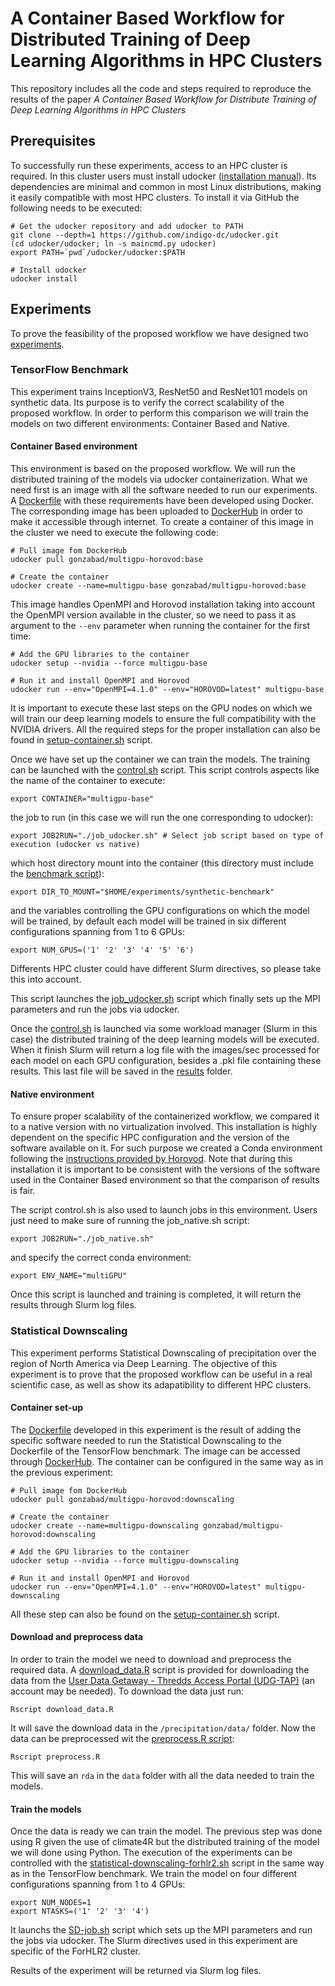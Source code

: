 # A Container Based Workflow for Distributed Training of Deep Learning Algorithms in HPC Clusters

This repository includes all the code and steps required to reproduce the results of the paper *A Container Based Workflow for Distribute Training of Deep Learning Algorithms in HPC Clusters*

## Prerequisites

To successfully run these experiments, access to an HPC cluster is required. In this cluster users must install udocker ([installation manual](https://indigo-dc.gitbook.io/udocker/installation_manual)). Its dependencies are minimal and common in most Linux distributions, making it easily compatible with most HPC clusters. To install it via GitHub the following needs to be executed:

 ```
# Get the udocker repository and add udocker to PATH
git clone --depth=1 https://github.com/indigo-dc/udocker.git
(cd udocker/udocker; ln -s maincmd.py udocker)
export PATH=`pwd`/udocker/udocker:$PATH

# Install udocker
udocker install
 ```

## Experiments

To prove the feasibility of the proposed workflow we have designed two [experiments](https://github.com/jgonzalezab/workflow-DL-HPC/tree/main/experiments).

### TensorFlow Benchmark

This experiment trains InceptionV3, ResNet50 and ResNet101 models on synthetic data. Its purpose is to verify the correct scalability of the proposed workflow. In order to perform this comparison we will train the models on two different environments: Container Based and Native.

#### Container Based environment

This environment is based on the proposed workflow. We will run the distributed training of the models via udocker containerization. What we need first is an image with all the software needed to run our experiments. A [Dockerfile](https://github.com/jgonzalezab/workflow-DL-HPC/blob/main/experiments/synthetic-benchmark/Dockerfile) with these requirements have been developed using Docker. The corresponding image has been uploaded to [DockerHub](https://hub.docker.com/layers/gonzabad/multigpu-horovod/base/images/sha256-68bfe1ab5d0b36a080e7651066acaafacf5b8901ab5c653eb4b0cc7adec5753f?context=explore) in order to make it accessible through internet. To create a container of this image in the cluster we need to execute the following code:

 ```
# Pull image fom DockerHub
udocker pull gonzabad/multigpu-horovod:base

# Create the container
udocker create --name=multigpu-base gonzabad/multigpu-horovod:base
```

This image handles OpenMPI and Horovod installation taking into account the OpenMPI version available in the cluster, so we need to pass it as argument to the `--env` parameter when running the container for the first time:

```
# Add the GPU libraries to the container
udocker setup --nvidia --force multigpu-base

# Run it and install OpenMPI and Horovod
udocker run --env="OpenMPI=4.1.0" --env="HOROVOD=latest" multigpu-base
 ```

It is important to execute these last steps on the GPU nodes on which we will train our deep learning models to ensure the full compatibility with the NVIDIA drivers. All the required steps for the proper installation can also be found in [setup-container.sh](https://github.com/jgonzalezab/workflow-DL-HPC/blob/main/experiments/synthetic-benchmark/setup-container.sh) script.

Once we have set up the container we can train the models. The training can be launched with the [control.sh](https://github.com/jgonzalezab/workflow-DL-HPC/blob/main/experiments/synthetic-benchmark/control.sh) script. This script controls aspects like the name of the container to execute:

```
export CONTAINER="multigpu-base"
```

the job to run (in this case we will run the one corresponding to udocker):

```
export JOB2RUN="./job_udocker.sh" # Select job script based on type of execution (udocker vs native)
```

which host directory mount into the container (this directory must include the [benchmark script](https://github.com/jgonzalezab/workflow-DL-HPC/blob/main/experiments/synthetic-benchmark/benchmark/tensorflow2_synthetic_benchmark.py)):

```
export DIR_TO_MOUNT="$HOME/experiments/synthetic-benchmark"
```

and the variables controlling the GPU configurations on which the model will be trained, by default each model will be trained in six different configurations spanning from 1 to 6 GPUs:

```
export NUM_GPUS=('1' '2' '3' '4' '5' '6')
```

Differents HPC cluster could have different Slurm directives, so please take this into account.

This script launches the [job_udocker.sh](https://github.com/jgonzalezab/workflow-DL-HPC/blob/main/experiments/synthetic-benchmark/job_udocker.sh) script which finally sets up the MPI parameters and run the jobs via udocker.

Once the [control.sh](https://github.com/jgonzalezab/workflow-DL-HPC/blob/main/experiments/synthetic-benchmark/control.sh) is launched via some workload manager (Slurm in this case) the distributed training of the deep learning models will be executed. When it finish Slurm will return a log file with the images/sec processed for each model on each GPU configuration, besides a .pkl file containing these results. This last file will be saved in the [results](https://github.com/jgonzalezab/workflow-DL-HPC/tree/main/experiments/synthetic-benchmark/benchmark/results) folder. 

#### Native environment

To ensure proper scalability of the containerized workflow, we compared it to a native version with no virtualization involved. This installation is highly dependent on the specific HPC configuration and the version of the software available on it. For such purpose we created a Conda environment following the [instructions provided by Horovod](https://horovod.readthedocs.io/en/stable/conda_include.html). Note that during this installation it is important to be consistent with the versions of the software used in the Container Based environment so that the comparison of results is fair.

The script control.sh is also used to launch jobs in this environment. Users just need to make sure of running the job_native.sh script:

```
export JOB2RUN="./job_native.sh"
```
and specify the correct conda environment:

```
export ENV_NAME="multiGPU"
```
Once this script is launched and training is completed, it will return the results through Slurm log files.

### Statistical Downscaling

This experiment performs Statistical Downscaling of precipitation over the region of North America via Deep Learning. The objective of this experiment is to prove that the proposed workflow can be useful in a real scientific case, as well as show its adapatibility to different HPC clusters.

#### Container set-up

The [Dockerfile](https://github.com/jgonzalezab/workflow-DL-HPC/blob/main/experiments/statistical-downscaling/Dockerfile) developed in this experiment is the result of adding the specific software needed to run the Statistical Downscaling to the Dockerfile of the TensorFlow benchmark. The image can be accessed through [DockerHub](https://hub.docker.com/layers/gonzabad/multigpu-horovod/downscaling/images/sha256-d695141efc6677e0ac38e6702c5a0c580ed8bc7613a6e5063e609c3e83a738b1?context=explore). The container can be configured in the same way as in the previous experiment:

```
# Pull image fom DockerHub
udocker pull gonzabad/multigpu-horovod:downscaling

# Create the container
udocker create --name=multigpu-downscaling gonzabad/multigpu-horovod:downscaling

# Add the GPU libraries to the container
udocker setup --nvidia --force multigpu-downscaling

# Run it and install OpenMPI and Horovod
udocker run --env="OpenMPI=4.1.0" --env="HOROVOD=latest" multigpu-downscaling
```

All these step can also be found on the [setup-container.sh](https://github.com/jgonzalezab/workflow-DL-HPC/blob/main/experiments/statistical-downscaling/setup-container.sh) script.

#### Download and preprocess data

In order to train the model we need to download and preprocess the required data. A [download_data.R](https://github.com/jgonzalezab/workflow-DL-HPC/blob/main/experiments/statistical-downscaling/precipitation/download_data.R) script is provided for downloading the data from the [User Data Getaway - Thredds Access Portal (UDG-TAP)](http://meteo.unican.es/udg-tap/home) (an account may be needed). To download the data just run:

```
Rscript download_data.R
```

It will save the download data in the `/precipitation/data/` folder. Now the data can be preprocessed wit the [preprocess.R script](https://github.com/jgonzalezab/workflow-DL-HPC/blob/main/experiments/statistical-downscaling/precipitation/preprocess.R):

```
Rscript preprocess.R
```

This will save an `rda` in the `data` folder with all the data needed to train the models.

#### Train the models

Once the data is ready we can train the model. The previous step was done using R given the use of climate4R but the distributed training of the model we will done using Python. The execution of the experiments can be controlled with the [statistical-downscaling-forhlr2.sh](https://github.com/jgonzalezab/workflow-DL-HPC/blob/main/experiments/statistical-downscaling/statistical-downscaling-forhlr2.sh) script in the same way as in the TensorFlow benchmark. We train the model on four different configurations spanning from 1 to 4 GPUs:

```
export NUM_NODES=1
export NTASKS=('1' '2' '3' '4')
```

It launchs the [SD-job.sh](https://github.com/jgonzalezab/workflow-DL-HPC/blob/main/experiments/statistical-downscaling/precipitation/SD-job.sh) script which sets up the MPI parameters and run the jobs via udocker. The Slurm directives used in this experiment are specific of the ForHLR2 cluster.

Results of the experiment will be returned via Slurm log files.
